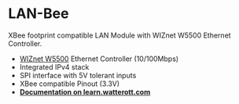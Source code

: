 # LAN-Bee
XBee footprint compatible LAN Module with WIZnet W5500 Ethernet Controller.

* [WIZnet W5500](http://www.wiznet.io/product-item/w5500/) Ethernet Controller (10/100Mbps)
* Integrated IPv4 stack
* SPI interface with 5V tolerant inputs
* XBee compatible Pinout (3.3V)
* **[Documentation on learn.watterott.com](http://learn.watterott.com/bee-modules/lan-bee/)**
